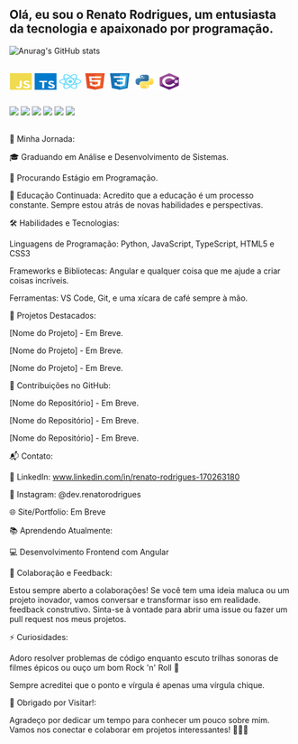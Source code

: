 ## Olá, eu sou o Renato Rodrigues, um entusiasta da tecnologia e apaixonado por programação.

![Anurag's GitHub stats](https://github-readme-stats.vercel.app/api?username=RenatoDEV87&show_icons=true&theme=tokyonight)

<div style="display: inline_block"><br>
  <img align="center" alt="Renato-Js" height="30" width="40" src="https://raw.githubusercontent.com/devicons/devicon/master/icons/javascript/javascript-plain.svg">
  <img align="center" alt="Renato-Ts" height="30" width="40" src="https://raw.githubusercontent.com/devicons/devicon/master/icons/typescript/typescript-plain.svg">
  <img align="center" alt="Renato-React" height="30" width="40" src="https://raw.githubusercontent.com/devicons/devicon/master/icons/react/react-original.svg">
  <img align="center" alt="Renato-HTML" height="30" width="40" src="https://raw.githubusercontent.com/devicons/devicon/master/icons/html5/html5-original.svg">
  <img align="center" alt="Rentao-CSS" height="30" width="40" src="https://raw.githubusercontent.com/devicons/devicon/master/icons/css3/css3-original.svg">
  <img align="center" alt="Renato-Python" height="30" width="40" src="https://raw.githubusercontent.com/devicons/devicon/master/icons/python/python-original.svg">
  <img align="center" alt="Renato-Csharp" height="30" width="40" src="https://raw.githubusercontent.com/devicons/devicon/master/icons/csharp/csharp-original.svg">
</div>
  
  ##
 
<div> 
  <a href="https://www.youtube.com/channel/UC_-uuuZbY0AAt9CViNzvc-Q" target="_blank"><img src="https://img.shields.io/badge/YouTube-FF0000?style=for-the-badge&logo=youtube&logoColor=white" target="_blank"></a>
  <a href="https://instagram.com/rafaballerini" target="_blank"><img src="https://img.shields.io/badge/-Instagram-%23E4405F?style=for-the-badge&logo=instagram&logoColor=white" target="_blank"></a>
 	<a href="https://www.twitch.tv/rafaballerinii" target="_blank"><img src="https://img.shields.io/badge/Twitch-9146FF?style=for-the-badge&logo=twitch&logoColor=white" target="_blank"></a>
 <a href="https://discord.gg/wagxzStdcR" target="_blank"><img src="https://img.shields.io/badge/Discord-7289DA?style=for-the-badge&logo=discord&logoColor=white" target="_blank"></a> 
  <a href = "mailto:contatorafaballerini@gmail.com"><img src="https://img.shields.io/badge/-Gmail-%23333?style=for-the-badge&logo=gmail&logoColor=white" target="_blank"></a>
  <a href="https://www.linkedin.com/in/rafaella-ballerini-45875016a" target="_blank"><img src="https://img.shields.io/badge/-LinkedIn-%230077B5?style=for-the-badge&logo=linkedin&logoColor=white" target="_blank"></a> 
  
</div>

##

🚀 Minha Jornada:

🎓 Graduando em Análise e Desenvolvimento de Sistemas.

💼 Procurando Estágio em Programação.

🌱 Educação Continuada: Acredito que a educação é um processo constante. Sempre estou atrás de novas habilidades e perspectivas.

🛠️ Habilidades e Tecnologias:

Linguagens de Programação: Python, JavaScript, TypeScript, HTML5 e CSS3

Frameworks e Bibliotecas: Angular e qualquer coisa que me ajude a criar coisas incríveis.

Ferramentas: VS Code, Git, e uma xícara de café sempre à mão.

🌟 Projetos Destacados:

[Nome do Projeto] - Em Breve.

[Nome do Projeto] - Em Breve.

[Nome do Projeto] - Em Breve.

🤝 Contribuições no GitHub:

[Nome do Repositório] - Em Breve.

[Nome do Repositório] - Em Breve.

[Nome do Repositório] - Em Breve.

📬 Contato:

💼 LinkedIn: www.linkedin.com/in/renato-rodrigues-170263180

📸 Instagram: @dev.renatorodrigues

🌐 Site/Portfolio: Em Breve

📚 Aprendendo Atualmente:

💻 Desenvolvimento Frontend com Angular

🤝 Colaboração e Feedback:

Estou sempre aberto a colaborações! Se você tem uma ideia maluca ou um projeto inovador, vamos conversar e transformar isso em realidade. feedback construtivo.
Sinta-se à vontade para abrir uma issue ou fazer um pull request nos meus projetos.

⚡ Curiosidades:

Adoro resolver problemas de código enquanto escuto trilhas sonoras de filmes épicos ou ouço um bom Rock 'n' Roll 🎸

Sempre acreditei que o ponto e vírgula é apenas uma vírgula chique.

🙌 Obrigado por Visitar!:

Agradeço por dedicar um tempo para conhecer um pouco sobre mim. Vamos nos conectar e colaborar em projetos interessantes! 👨‍💻✨
